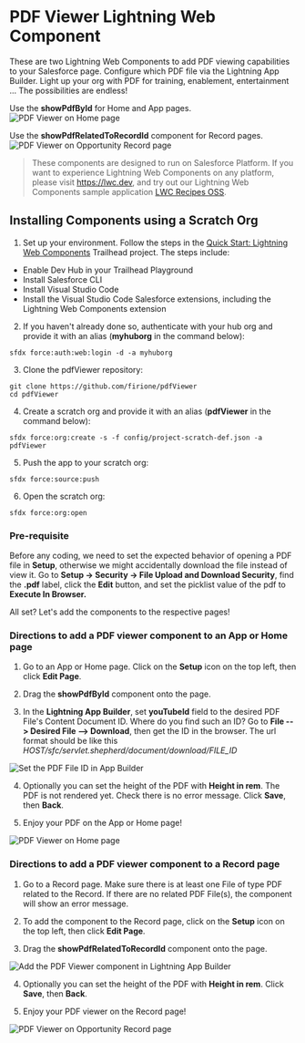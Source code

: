 # PDF Viewer Lightning Web Component

These are two Lightning Web Components to add PDF viewing capabilities to your Salesforce page. Configure which PDF file via the Lightning App Builder. Light up your org with PDF for training, enablement, entertainment ... The possibilities are endless!

Use the **showPdfById** for Home and App pages.
![PDF Viewer on Home page](homePage.png)

Use the **showPdfRelatedToRecordId** component for Record pages.
![PDF Viewer on Opportunity Record page](recordPage.png)

> These components are designed to run on Salesforce Platform. If you want to experience Lightning Web Components on any platform, please visit https://lwc.dev, and try out our Lightning Web Components sample application [LWC Recipes OSS](https://github.com/trailheadapps/lwc-recipes-oss).

## Installing Components using a Scratch Org

1. Set up your environment. Follow the steps in the [Quick Start: Lightning Web Components](https://trailhead.salesforce.com/content/learn/projects/quick-start-lightning-web-components/) Trailhead project. The steps include:

-   Enable Dev Hub in your Trailhead Playground
-   Install Salesforce CLI
-   Install Visual Studio Code
-   Install the Visual Studio Code Salesforce extensions, including the Lightning Web Components extension

2. If you haven't already done so, authenticate with your hub org and provide it with an alias (**myhuborg** in the command below):

```
sfdx force:auth:web:login -d -a myhuborg
```

3. Clone the pdfViewer repository:

```
git clone https://github.com/firione/pdfViewer
cd pdfViewer
```

4. Create a scratch org and provide it with an alias (**pdfViewer** in the command below):

```
sfdx force:org:create -s -f config/project-scratch-def.json -a pdfViewer
```

5. Push the app to your scratch org:

```
sfdx force:source:push
```

6. Open the scratch org:

```
sfdx force:org:open
```

### Pre-requisite
Before any coding, we need to set the expected behavior of opening a PDF file in **Setup**, otherwise we might accidentally download the file instead of view it. Go to **Setup → Security → File Upload and Download Security**, find the **.pdf** label, click the **Edit** button, and set the picklist value of the pdf to **Execute In Browser.**

All set? Let's add the components to the respective pages!

### Directions to add a PDF viewer component to an App or Home page

1. Go to an App or Home page. Click on the **Setup** icon on the top left, then click **Edit Page**.

2. Drag the **showPdfById** component onto the page.

3. In the **Lightning App Builder**, set **youTubeId** field to the desired PDF File's Content Document ID. Where do you find such an ID? Go to **File --> Desired File --> Download**, then get the ID in the browser. The url format should be like this *HOST/sfc/servlet.shepherd/document/download/FILE_ID*

![Set the PDF File ID in App Builder](homePageConfig.png)

4. Optionally you can set the height of the PDF with **Height in rem**. The PDF is not rendered yet. Check there is no error message. Click **Save**, then **Back**.

5. Enjoy your PDF on the App or Home page!

![PDF Viewer on Home page](homePage.png)

### Directions to add a PDF viewer component to a Record page

1. Go to a Record page. Make sure there is at least one File of type PDF related to the Record. If there are no related PDF File(s), the component will show an error message.

2. To add the component to the Record page, click on the **Setup** icon on the top left, then click **Edit Page**.

3. Drag the **showPdfRelatedToRecordId** component onto the page.

![Add the PDF Viewer component in Lightning App Builder](recordPageConfig.png)

4. Optionally you can set the height of the PDF with **Height in rem**. Click **Save**, then **Back**.

5. Enjoy your PDF viewer on the Record page!

![PDF Viewer on Opportunity Record page](recordPage.png)
